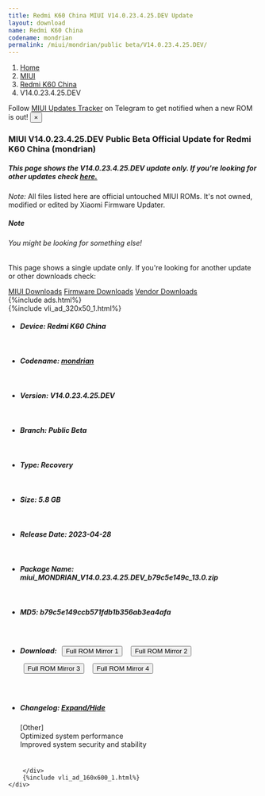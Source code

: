 ```yaml
---
title: Redmi K60 China MIUI V14.0.23.4.25.DEV Update
layout: download
name: Redmi K60 China
codename: mondrian
permalink: /miui/mondrian/public beta/V14.0.23.4.25.DEV/
---
```

<nav aria-label="breadcrumb">
    <ol class="breadcrumb">
        <li class="breadcrumb-item"><a href="/">Home</a></li>
        <li class="breadcrumb-item"><a href="/miui/">MIUI</a></li>
        <li class="breadcrumb-item"><a href="/miui/mondrian/">Redmi K60 China</a></li>
        <li class="breadcrumb-item active" aria-current="page">V14.0.23.4.25.DEV</li>
    </ol>
</nav>
<div class="alert alert-primary alert-dismissible fade show" role="alert">
    Follow <a href="https://t.me/MIUIUpdatesTracker" class="alert-link">MIUI Updates Tracker</a> on Telegram to get
    notified when a new ROM is out!
    <button type="button" class="close" data-dismiss="alert" aria-label="Close">
        <span aria-hidden="true">&times;</span>
    </button>
</div>
<div class="col-12 mx-auto">
    <h3 class="title bg-light p-2 rounded">MIUI V14.0.23.4.25.DEV Public Beta Official Update for Redmi K60 China (mondrian)</h3>
    <h5>This page shows the V14.0.23.4.25.DEV update only. If you're looking for other updates check
        <a href="/miui/mondrian/">here.</a></h5>
    <p><i>Note: </i>All files listed here are official untouched MIUI ROMs.
        It's not owned, modified or edited by Xiaomi Firmware Updater.</p>
    <div class="card">
        <div class="card-body">
            <h5 class="card-title">Note</h5>
            <h6 class="card-subtitle mb-2 text-muted">You might be looking for something else!</h6>
            <p class="card-text">This page shows a single update only.
                If you're looking for another update or other downloads check:</p>
            <a href="/miui/" class="card-link">MIUI Downloads</a>
            <a href="/firmware/" class="card-link">Firmware Downloads</a>
            <a href="/vendor/" class="card-link">Vendor Downloads</a>
        </div>
    </div>
    {%include ads.html%}
    <div class="row justify-content-center">
        <div class="col-10" id="downloads">
                    <div class="card card-body">
            {%include vli_ad_320x50_1.html%}
            <ul class="list-unstyled">
                <li style="padding-bottom: 10px;">
                    <h5><b>Device: </b>Redmi K60 China</h5>
                </li>
                <li style="padding-bottom: 10px;">
                    <h5><b>Codename: </b> <a href="/miui/mondrian/" target="_blank">mondrian</a> </h5>
                </li>
                <li style="padding-bottom: 10px;">
                    <h5><b>Version: </b>V14.0.23.4.25.DEV</h5>
                </li>
                <li style="padding-bottom: 10px;">
                    <h5><b>Branch: </b>Public Beta</h5>
                </li>
                <li style="padding-bottom: 10px;">
                    <h5><b>Type: </b>Recovery</h5>
                </li>
                <li style="padding-bottom: 10px;">
                    <h5><b>Size: </b>5.8 GB</h5>
                </li>
                <li style="padding-bottom: 10px;">
                    <h5><b>Release Date: </b>2023-04-28</h5>
                </li>
                <li style="padding-bottom: 10px;">
                    <h5><b>Package Name: </b><span id="filename" class="text-dark">miui_MONDRIAN_V14.0.23.4.25.DEV_b79c5e149c_13.0.zip</span></h5>
                </li>
                <li style="padding-bottom: 10px;">
                    <h5><b>MD5: </b><span id="md5" class="text-muted">b79c5e149ccb571fdb1b356ab3ea4afa</span></h5>
                </li>
                <li style="padding-bottom: 10px;">
                    <h5><b>Download: </b> <button type="button" id="download" class="btn btn-primary" style="margin: 7px;" onclick="window.open('https://bigota.d.miui.com/V14.0.23.4.25.DEV/miui_MONDRIAN_V14.0.23.4.25.DEV_b79c5e149c_13.0.zip', '_blank');"><i class="fa fa-download"></i> Full ROM Mirror 1</button> <button type="button" id="download" class="btn btn-primary" style="margin: 7px;" onclick="window.open('https://ks3orig.bigota.d.miui.com/V14.0.23.4.25.DEV/miui_MONDRIAN_V14.0.23.4.25.DEV_b79c5e149c_13.0.zip', '_blank');"><i class="fa fa-download"></i> Full ROM Mirror 2</button> <button type="button" id="download" class="btn btn-primary" style="margin: 7px;" onclick="window.open('https://airtel.bigota.d.miui.com/V14.0.23.4.25.DEV/miui_MONDRIAN_V14.0.23.4.25.DEV_b79c5e149c_13.0.zip', '_blank');"><i class="fa fa-download"></i> Full ROM Mirror 3</button> <button type="button" id="download" class="btn btn-primary" style="margin: 7px;" onclick="window.open('https://hugeota.d.miui.com/V14.0.23.4.25.DEV/miui_MONDRIAN_V14.0.23.4.25.DEV_b79c5e149c_13.0.zip', '_blank');"><i class="fa fa-download"></i> Full ROM Mirror 4</button></h5>
                </li>
                <li style="padding-bottom: 10px;">
                    <h5><b>Changelog: </b><a href="#mondrian_1_changelog" data-toggle="collapse" role="button"
                            aria-expanded="false" aria-controls="mondrian_1_changelog"> <i class="fa fa-arrow-down"
                                aria-hidden="true"></i> Expand/Hide</a></h5>
                    <div class="collapse" id="mondrian_1_changelog">
                        <p id="changelog_text">[Other]<br>Optimized system performance<br>Improved system security and stability</p>
                    </div>
                </li>
            </ul>
        </div>

        </div>
        {%include vli_ad_160x600_1.html%}
    </div>
</div>
